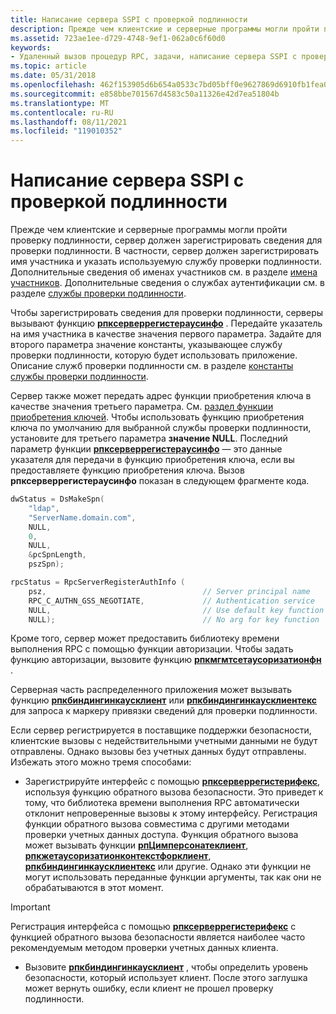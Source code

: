 ```yaml
---
title: Написание сервера SSPI с проверкой подлинности
description: Прежде чем клиентские и серверные программы могли пройти проверку подлинности, сервер должен зарегистрировать сведения для проверки подлинности.
ms.assetid: 723ae1ee-d729-4748-9ef1-062a0c6f60d0
keywords:
- Удаленный вызов процедур RPC, задачи, написание сервера SSPI с проверкой подлинности
ms.topic: article
ms.date: 05/31/2018
ms.openlocfilehash: 462f153905d6b654a0533c7bd05bff0e9627869d6910fb1fea05fe9340b788a0
ms.sourcegitcommit: e858bbe701567d4583c50a11326e42d7ea51804b
ms.translationtype: MT
ms.contentlocale: ru-RU
ms.lasthandoff: 08/11/2021
ms.locfileid: "119010352"
---
```

# <a name="writing-an-authenticated-sspi-server"></a>Написание сервера SSPI с проверкой подлинности

Прежде чем клиентские и серверные программы могли пройти проверку подлинности, сервер должен зарегистрировать сведения для проверки подлинности. В частности, сервер должен зарегистрировать имя участника и указать используемую службу проверки подлинности. Дополнительные сведения об именах участников см. в разделе [имена участников](principal-names.md). Дополнительные сведения о службах аутентификации см. в разделе [службы проверки подлинности](authentication-services.md).

Чтобы зарегистрировать сведения для проверки подлинности, серверы вызывают функцию [**рпксерверрегистераусинфо**](/windows/desktop/api/Rpcdce/nf-rpcdce-rpcserverregisterauthinfo) . Передайте указатель на имя участника в качестве значения первого параметра. Задайте для второго параметра значение константы, указывающее службу проверки подлинности, которую будет использовать приложение. Описание служб проверки подлинности см. в разделе [константы службы проверки подлинности](authentication-service-constants.md).

Сервер также может передать адрес функции приобретения ключа в качестве значения третьего параметра. См. [раздел функции приобретения ключей](key-acquisition-functions.md). Чтобы использовать функцию приобретения ключа по умолчанию для выбранной службы проверки подлинности, установите для третьего параметра **значение NULL**. Последний параметр функции [**рпксерверрегистераусинфо**](/windows/desktop/api/Rpcdce/nf-rpcdce-rpcserverregisterauthinfo) — это данные указателя для передачи в функцию приобретения ключа, если вы предоставляете функцию приобретения ключа. Вызов **рпксерверрегистераусинфо** показан в следующем фрагменте кода.


```C++
dwStatus = DsMakeSpn(
    "ldap",
    "ServerName.domain.com",
    NULL,
    0,
    NULL,
    &pcSpnLength,
    pszSpn);

rpcStatus = RpcServerRegisterAuthInfo (
    psz,                                   // Server principal name
    RPC_C_AUTHN_GSS_NEGOTIATE,             // Authentication service
    NULL,                                  // Use default key function
    NULL);                                 // No arg for key function
```



Кроме того, сервер может предоставить библиотеку времени выполнения RPC с помощью функции авторизации. Чтобы задать функцию авторизации, вызовите функцию [**рпкмгмтсетаусоризатионфн**](/windows/desktop/api/Rpcdce/nf-rpcdce-rpcmgmtsetauthorizationfn) .

Серверная часть распределенного приложения может вызывать функцию [**рпкбиндингинкаусклиент**](/windows/desktop/api/Rpcdce/nf-rpcdce-rpcbindinginqauthclient) или [**рпкбиндингинкаусклиентекс**](/windows/desktop/api/Rpcdce/nf-rpcdce-rpcbindinginqauthclientex) для запроса к маркеру привязки сведений для проверки подлинности.

Если сервер регистрируется в поставщике поддержки безопасности, клиентские вызовы с недействительными учетными данными не будут отправлены. Однако вызовы без учетных данных будут отправлены. Избежать этого можно тремя способами:

-   Зарегистрируйте интерфейс с помощью [**рпксерверрегистерифекс**](/windows/desktop/api/Rpcdce/nf-rpcdce-rpcserverregisterifex), используя функцию обратного вызова безопасности. Это приведет к тому, что библиотека времени выполнения RPC автоматически отклонит непроверенные вызовы к этому интерфейсу. Регистрация функции обратного вызова совместима с другими методами проверки учетных данных доступа. Функция обратного вызова может вызывать функции [**рпЦимперсонатеклиент**](/windows/desktop/api/Rpcdce/nf-rpcdce-rpcimpersonateclient), [**рпкжетаусоризатионконтекстфорклиент**](/windows/desktop/api/Rpcasync/nf-rpcasync-rpcgetauthorizationcontextforclient), [**рпкбиндингинкаусклиентекс**](/windows/desktop/api/Rpcdce/nf-rpcdce-rpcbindinginqauthclient) или другие. Однако эти функции не могут использовать переданные функции аргументы, так как они не обрабатываются в этот момент.

> [!IMPORTANT]
> Регистрация интерфейса с помощью [**рпксерверрегистерифекс**](/windows/desktop/api/Rpcdce/nf-rpcdce-rpcserverregisterifex) с функцией обратного вызова безопасности является наиболее часто рекомендуемым методом проверки учетных данных клиента.

 

-   Вызовите [**рпкбиндингинкаусклиент**](/windows/desktop/api/Rpcdce/nf-rpcdce-rpcbindinginqauthclient) , чтобы определить уровень безопасности, который использует клиент. После этого заглушка может вернуть ошибку, если клиент не прошел проверку подлинности.

 

 




